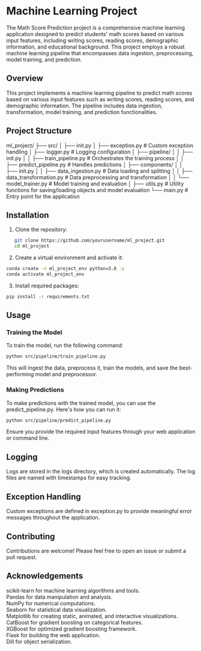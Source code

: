 # Machine Learning Project
The Math Score Prediction project is a comprehensive machine learning application designed to predict students' math scores based on various input features, including writing scores, reading scores, demographic information, and educational background. This project employs a robust machine learning pipeline that encompasses data ingestion, preprocessing, model training, and prediction.<br>

## Overview
This project implements a machine learning pipeline to predict math scores based on various input features such as writing scores, reading scores, and demographic information. The pipeline includes data ingestion, transformation, model training, and prediction functionalities.

## Project Structure
ml_project/ ├── src/ │ ├── init.py │ ├── exception.py # Custom exception handling │ ├── logger.py # Logging configuration │ ├── pipeline/ │ │ ├── init.py │ │ ├── train_pipeline.py # Orchestrates the training process │ │ ├── predict_pipeline.py # Handles predictions │ ├── components/ │ │ ├── init.py │ │ ├── data_ingestion.py # Data loading and splitting │ │ ├── data_transformation.py # Data preprocessing and transformation │ │ └── model_trainer.py # Model training and evaluation │ ├── utils.py # Utility functions for saving/loading objects and model evaluation └── main.py # Entry point for the application


## Installation
1. Clone the repository:
```bash
   git clone https://github.com/yourusername/ml_project.git
   cd ml_project
   ```

2. Create a virtual environment and activate it:
```bash
conda create -n ml_project_env python=3.8 -y
conda activate ml_project_env
```

3. Install required packages:
```bash
pip install -r requirements.txt
```

## Usage
### Training the Model
To train the model, run the following command:
```bash
python src/pipeline/train_pipeline.py
```
This will ingest the data, preprocess it, train the models, and save the best-performing model and preprocessor.

### Making Predictions
To make predictions with the trained model, you can use the predict_pipeline.py. Here's how you can run it:
```bash
python src/pipeline/predict_pipeline.py
```
Ensure you provide the required input features through your web application or command line.

## Logging
Logs are stored in the logs directory, which is created automatically. The log files are named with timestamps for easy tracking.

## Exception Handling
Custom exceptions are defined in exception.py to provide meaningful error messages throughout the application.

## Contributing
Contributions are welcome! Please feel free to open an issue or submit a pull request.

## Acknowledgements
scikit-learn for machine learning algorithms and tools.<br> 
Pandas for data manipulation and analysis.<br> 
NumPy for numerical computations.<br> 
Seaborn for statistical data visualization.<br> 
Matplotlib for creating static, animated, and interactive visualizations.<br> 
CatBoost for gradient boosting on categorical features.<br> 
XGBoost for optimized gradient boosting framework.<br> 
Flask for building the web application.<br> 
Dill for object serialization.<br> 